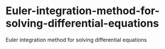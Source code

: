 # Euler-integration-method-for-solving-differential-equations
Euler integration method for solving differential equations
